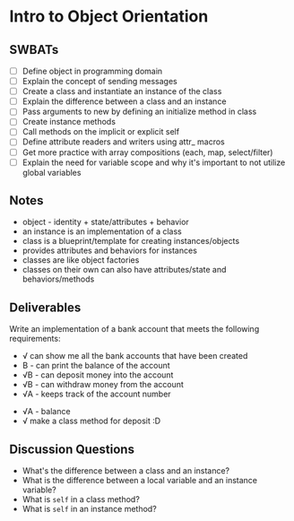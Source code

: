 # Intro to Object Orientation

## SWBATs

* [ ] Define object in programming domain
* [ ] Explain the concept of sending messages
* [ ] Create a class and instantiate an instance of the class
* [ ] Explain the difference between a class and an instance
* [ ] Pass arguments to new by defining an initialize method in class
* [ ] Create instance methods
* [ ] Call methods on the implicit or explicit self
* [ ] Define attribute readers and writers using attr_ macros
* [ ] Get more practice with array compositions (each, map, select/filter)
* [ ] Explain the need for variable scope and why it's important to not utilize global variables

## Notes

- object - identity + state/attributes + behavior
- an instance is an implementation of a class
- class is a blueprint/template for creating instances/objects
- provides attributes and behaviors for instances
- classes are like object factories
- classes on their own can also have attributes/state and behaviors/methods


## Deliverables

Write an implementation of a bank account that meets the following requirements:

* √ can show me all the bank accounts that have been created
* B - can print the balance of the account
* √B - can deposit money into the account
* √B - can withdraw money from the account
* √A - keeps track of the account number
<!-- * A - keeps track of the customer id of the account -->
* √A - balance
* √ make a class method for deposit :D


## Discussion Questions

* What's the difference between a class and an instance?
* What is the difference between a local variable and an instance variable?
* What is `self` in a class method?
* What is `self` in an instance method?
